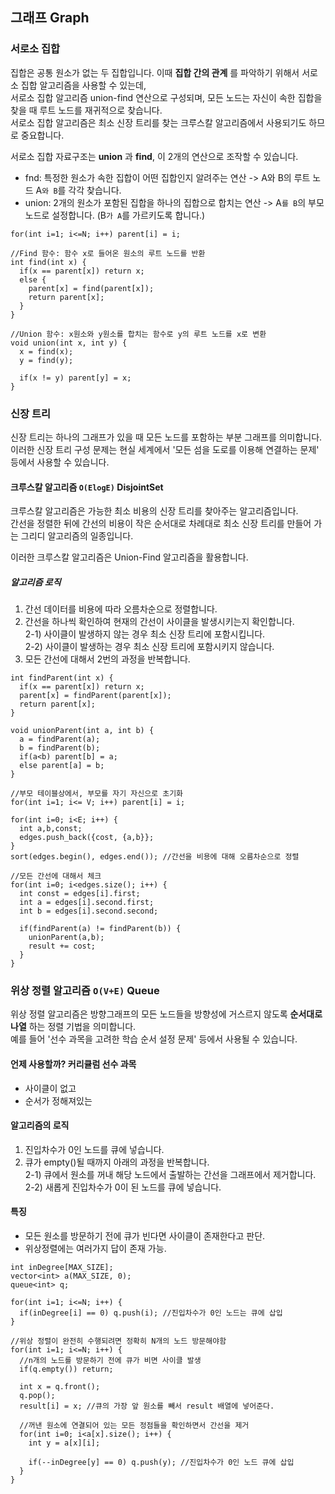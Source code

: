 ## 그래프 Graph

### 서로소 집합
집합은 공통 원소가 없는 두 집합입니다. 이때 **집합 간의 관계** 를 파악하기 위해서 서로소 집합 알고리즘을 사용할 수 있는데,  
서로소 집합 알고리즘 union-find 연산으로 구성되며, 모든 노드는 자신이 속한 집합을 찾을 때 루트 노드를 재귀적으로 찾습니다.  
서로소 집합 알고리즘은 최소 신장 트리를 찾는 크루스칼 알고리즘에서 사용되기도 하므로 중요합니다.  

서로소 집합 자료구조는 **union** 과 **find**, 이 2개의 연산으로 조작할 수 있습니다.  
- fnd: 특정한 원소가 속한 집합이 어떤 집합인지 알려주는 연산 -> A와 B의 루트 노드 A`와 B`를 각각 찾습니다.  
- union: 2개의 원소가 포함된 집합을 하나의 집합으로 합치는 연산 -> A`를 B`의 부모 노드로 설정합니다. (B`가 A`를 가르키도록 합니다.)  

```
for(int i=1; i<=N; i++) parent[i] = i;

//Find 함수: 함수 x로 들어온 원소의 루트 노드를 반환
int find(int x) {
  if(x == parent[x]) return x;
  else {
    parent[x] = find(parent[x]);
    return parent[x];
  }
}

//Union 함수: x원소와 y원소를 합치는 함수로 y의 루트 노드를 x로 변환
void union(int x, int y) {
  x = find(x);
  y = find(y);
  
  if(x != y) parent[y] = x;
}
```

### 신장 트리
신장 트리는 하나의 그래프가 있을 때 모든 노드를 포함하는 부분 그래프를 의미합니다.  
이러한 신장 트리 구성 문제는 현실 세계에서 '모든 섬을 도로를 이용해 연결하는 문제' 등에서 사용할 수 있습니다.  

#### 크루스칼 알고리즘 `O(ElogE)` DisjointSet
크루스칼 알고리즘은 가능한 최소 비용의 신장 트리를 찾아주는 알고리즘입니다.  
간선을 정렬한 뒤에 간선의 비용이 작은 순서대로 차례대로 최소 신장 트리를 만들어 가는 그리디 알고리즘의 일종입니다.  

이러한 크루스칼 알고리즘은 Union-Find 알고리즘을 활용합니다.  

##### 알고리즘 로직
1) 간선 데이터를 비용에 따라 오름차순으로 정렬합니다.  
2) 간선을 하나씩 확인하여 현재의 간선이 사이클을 발생시키는지 확인합니다.  
  2-1) 사이클이 발생하지 않는 경우 최소 신장 트리에 포함시킵니다.  
  2-2) 사이클이 발생하는 경우 최소 신장 트리에 포함시키지 않습니다.  
3) 모든 간선에 대해서 2번의 과정을 반복합니다.  
```
int findParent(int x) {
  if(x == parent[x]) return x;
  parent[x] = findParent(parent[x]);
  return parent[x];
}

void unionParent(int a, int b) {
  a = findParent(a);
  b = findParent(b);
  if(a<b) parent[b] = a;
  else parent[a] = b;
}
```

```
//부모 테이블상에서, 부모를 자기 자신으로 초기화
for(int i=1; i<= V; i++) parent[i] = i;

for(int i=0; i<E; i++) {
  int a,b,const;
  edges.push_back({cost, {a,b}};
}
sort(edges.begin(), edges.end()); //간선을 비용에 대해 오름차순으로 정렬

//모든 간선에 대해서 체크
for(int i=0; i<edges.size(); i++) {
  int const = edges[i].first;
  int a = edges[i].second.first;
  int b = edges[i].second.second;
  
  if(findParent(a) != findParent(b)) {
    unionParent(a,b);
    result += cost;
  }
}
```

### 위상 정렬 알고리즘 `O(V+E)` Queue
위상 정렬 알고리즘은 방향그래프의 모든 노드들을 방향성에 거스르지 않도록 **순서대로 나열** 하는 정렬 기법을 의미합니다.  
예를 들어 '선수 과목을 고려한 학습 순서 설정 문제' 등에서 사용될 수 있습니다. 

#### 언제 사용할까? **커리큘럼** **선수 과목**
- 사이클이 없고
- 순서가 정해져있는

#### 알고리즘의 로직
1) 진입차수가 0인 노드를 큐에 넣습니다.  
2) 큐가 empty()될 때까지 아래의 과정을 반복합니다.  
 2-1) 큐에서 원소를 꺼내 해당 노드에서 출발하는 간선을 그래프에서 제거합니다.  
 2-2) 새롭게 진입차수가 0이 된 노드를 큐에 넣습니다.

#### 특징
- 모든 원소를 방문하기 전에 큐가 빈다면 사이클이 존재한다고 판단.
- 위상정렬에는 여러가지 답이 존재 가능.

```
int inDegree[MAX_SIZE];
vector<int> a(MAX_SIZE, 0);
queue<int> q;

for(int i=1; i<=N; i++) {
  if(inDegree[i] == 0) q.push(i); //진입차수가 0인 노드는 큐에 삽입
}

//위상 정렬이 완전히 수행되려면 정확히 N개의 노드 방문해야함
for(int i=1; i<=N; i++) {
  //n개의 노드를 방문하기 전에 큐가 비면 사이클 발생
  if(q.empty()) return;
  
  int x = q.front();
  q.pop();
  result[i] = x; //큐의 가장 앞 원소를 빼서 result 배열에 넣어준다.
  
  //꺼낸 원소에 연결되어 있는 모든 정점들을 확인하면서 간선을 제거
  for(int i=0; i<a[x].size(); i++) {
    int y = a[x][i];
    
    if(--inDegree[y] == 0) q.push(y); //진입차수가 0인 노드 큐에 삽입
  }
}
```
